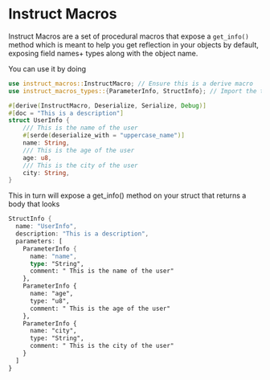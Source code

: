 # Instruct Macros

Instruct Macros are a set of procedural macros that expose a `get_info()` method which is meant to help you get reflection in your objects by default, exposing field names+ types along with the object name.

You can use it by doing

```rust
use instruct_macros::InstructMacro; // Ensure this is a derive macro
use instruct_macros_types::{ParameterInfo, StructInfo}; // Import the trait

#[derive(InstructMacro, Deserialize, Serialize, Debug)]
#[doc = "This is a description"]
struct UserInfo {
    /// This is the name of the user
    #[serde(deserialize_with = "uppercase_name")]
    name: String,
    /// This is the age of the user
    age: u8,
    /// This is the city of the user
    city: String,
}
```

This in turn will expose a get_info() method on your struct that returns a body that looks

```rust
StructInfo {
  name: "UserInfo",
  description: "This is a description",
  parameters: [
    ParameterInfo {
      name: "name",
      type: "String",
      comment: " This is the name of the user"
    },
    ParameterInfo {
      name: "age",
      type: "u8",
      comment: " This is the age of the user"
    },
    ParameterInfo {
      name: "city",
      type: "String",
      comment: " This is the city of the user"
    }
  ]
}
```
